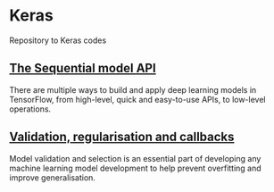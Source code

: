 # Keras

Repository to Keras codes

## [The Sequential model API](https://github.com/fernandofsilva/Keras/tree/main/Sequential%20API)

There are multiple ways to build and apply deep learning models in TensorFlow, from high-level, quick and easy-to-use APIs, to low-level operations.

## [Validation, regularisation and callbacks](https://github.com/fernandofsilva/Keras/tree/main/Validation%2C%20regularisation%20and%20callbacks)

Model validation and selection is an essential part of developing any machine learning model development to help prevent overfitting and improve generalisation.

